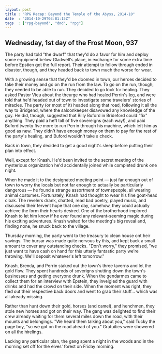 ```yaml
---
layout: post
title : "RPG Recap: Beyond the Temple of the Abyss, 2014-10"
date  : "2014-10-29T03:01:15Z"
tags  : ["rpg-beyond", "dnd", "rpg"]
---
```

## Wednesday, 1st day of the Frost Moon, 937

The party had told "the dwarf" that they'd do a favor for him and deploy some
equipment below Gladwell's place, in exchange for some extra time before
Epstien got the full report.  Their attempt to follow through ended in
disaster, though, and they headed back to town much the worse for wear.

With a growing sense that they'd be doomed in town, our heroes decided to take
their money and go on the run from the law.  To go on the run, though, they
needed to be able to run.  They decided to go look for healing.  They asked
Pastor Vieu about the theurge who had healed Perrin's leg, and were told that
he'd headed out of town to investigate some travelers' stories of miracles.
The party (or most of it) headed along that road, following it all the way to
Bridgend, where the saloonkeeper disavowed any knowledge of the guy.  He did,
though, suggested that Billy Buford in Brideford could "fix" anything.  They
paid a heft toll of five sovereigns (each way!), and paid Buford twenty five
more to run Perrin through his machine, which left him as good as new.
They didn't have enough money on them to pay for the rest of the party's
healing, and Buford wouldn't take a check.

Back in town, they decided to get a good night's sleep before putting their
plan into effect.

Well, except for Knash.  He'd been invited to the secret meeting of the
mysterious organization he'd accidentally joined while completed drunk one
night.

When he made it to the designated meeting point — just far enough out of town
to worry the locals but not far enough to actually be particularly dangerous
— he found a strange assortment of townspeople, all wearing animal costumes.
Fortunately, Knash had thought to wear his fine goat-head cloak.  The revelers
drank, chatted, read bad poetry, played music, and discussed their fervent hope
that one day, somehow, they could actually achieve the form their hearts
desired.  One of the brotherhood implored Knash to let him know if he ever
found any relevant-seeming magic during his exciting adventures.  Knash waited
for the meeting's big reveal and, finding none, he snuck back to the village.

Thursday morning, the party went to the treasury to clean house ont heir
savings.  The bursar was made quite nervous by this, and kept back a small
amount to cover any outstanding checks.  "Don't worry," they promised, "we just
want to have cash on hand for this utterly fantastic party we're throwing.
We'll deposit whatever's left tomorrow."

Knash, Brenda, and Perrin staked out the town's three taverns and let the gold
flow.  They spent hundreds of soverigns shutting down the town's businesses and
getting everyone drunk.  When the gendarmes came to collect them for an
interview with Epstein, they inveigled the guard with drinks and had the crowd
on their side.  When the moment was right, they fled out their respective back
doors and went to grab their stuff... which was all already missing.

Rather than hunt down their gold, horses (and camel), and henchmen, they stole
new horses and got on their way.  The gang was delighted to find their crew
already waiting for them several miles down the road, with their mounts and
belongings.  "We heard them talking about you," said Tucky the page boy, "so we
got on the road ahead of you."  Gratuities were showered on all the hirelings.

Lacking any particular plan, the gang spent a night in the woods and in the
morning set off for the elves' forest on Friday morning.

